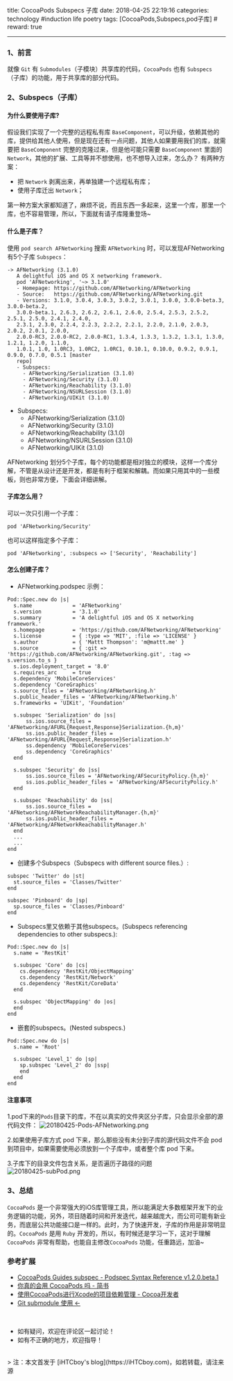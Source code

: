 title: CocoaPods Subspecs 子库
date: 2018-04-25 22:19:16
categories: technology #induction life poetry
tags: [CocoaPods,Subspecs,pod子库]  # <!--more-->
reward: true

---

### 1、前言

就像 `Git` 有 `Submodules`（子模块）共享库的代码，`CocoaPods` 也有 `Subspecs` （子库）的功能，用于共享库的部分代码。

### 2、Subspecs（子库）
#### 为什么要使用子库?
假设我们实现了一个完整的远程私有库 `BaseComponent`，可以升级，依赖其他的库，提供给其他人使用，但是现在还有一点问题，其他人如果要用我们的库，就需要把 `BaseComponent` 完整的克隆过来，但是他可能只需要 `BaseComponent` 里面的` Network`，其他的扩展、工具等并不想使用，也不想导入过来，怎么办？
有两种方案：

<!--more-->

- 把 `Network` 剥离出来，再单独建一个远程私有库；
- 使用子库迁出 `Network`；

第一种方案大家都知道了，麻烦不说，而且东西一多起来，这里一个库，那里一个库，也不容易管理，所以，下面就有请子库隆重登场~


#### 什么是子库？

使用 `pod search AFNetworking` 搜索 `AFNetworking` 时，可以发现AFNetworking有5个子库 `Subspecs`：

```
-> AFNetworking (3.1.0)
   A delightful iOS and OS X networking framework.
   pod 'AFNetworking', '~> 3.1.0'
   - Homepage: https://github.com/AFNetworking/AFNetworking
   - Source:   https://github.com/AFNetworking/AFNetworking.git
   - Versions: 3.1.0, 3.0.4, 3.0.3, 3.0.2, 3.0.1, 3.0.0, 3.0.0-beta.3, 3.0.0-beta.2,
   3.0.0-beta.1, 2.6.3, 2.6.2, 2.6.1, 2.6.0, 2.5.4, 2.5.3, 2.5.2, 2.5.1, 2.5.0, 2.4.1, 2.4.0,
   2.3.1, 2.3.0, 2.2.4, 2.2.3, 2.2.2, 2.2.1, 2.2.0, 2.1.0, 2.0.3, 2.0.2, 2.0.1, 2.0.0,
   2.0.0-RC3, 2.0.0-RC2, 2.0.0-RC1, 1.3.4, 1.3.3, 1.3.2, 1.3.1, 1.3.0, 1.2.1, 1.2.0, 1.1.0,
   1.0.1, 1.0, 1.0RC3, 1.0RC2, 1.0RC1, 0.10.1, 0.10.0, 0.9.2, 0.9.1, 0.9.0, 0.7.0, 0.5.1 [master
   repo]
   - Subspecs:
     - AFNetworking/Serialization (3.1.0)
     - AFNetworking/Security (3.1.0)
     - AFNetworking/Reachability (3.1.0)
     - AFNetworking/NSURLSession (3.1.0)
     - AFNetworking/UIKit (3.1.0)

```

- Subspecs:
     - AFNetworking/Serialization (3.1.0)
     - AFNetworking/Security (3.1.0)
     - AFNetworking/Reachability (3.1.0)
     - AFNetworking/NSURLSession (3.1.0)
     - AFNetworking/UIKit (3.1.0)

AFNetworking 划分5个子库，每个的功能都是相对独立的模块，这样一个库分解，不管是从设计还是开发，都是有利于框架和解耦。而如果只用其中的一些模板，则也非常方便，下面会详细讲解。


#### 子库怎么用？

可以一次只引用一个子库：

```
pod 'AFNetworking/Security'  
```

也可以这样指定多个子库：

```
pod 'AFNetworking', :subspecs => ['Security', 'Reachability']
```

#### 怎么创建子库？

- AFNetworking.podspec 示例：

```
Pod::Spec.new do |s|
  s.name             = 'AFNetworking'
  s.version          = '3.1.0'
  s.summary          = 'A delightful iOS and OS X networking framework.'
  s.homepage         = 'https://github.com/AFNetworking/AFNetworking'
  s.license          = { :type => 'MIT', :file => 'LICENSE' }
  s.author           = { 'Mattt Thompson': 'm@mattt.me' }
  s.source           = { :git => 'https://github.com/AFNetworking/AFNetworking.git', :tag => s.version.to_s }
  s.ios.deployment_target = '8.0'
  s.requires_arc     = true
  s.dependency 'MobileCoreServices'
  s.dependency 'CoreGraphics'
  s.source_files = 'AFNetworking/AFNetworking.h'
  s.public_header_files = 'AFNetworking/AFNetworking.h'
  s.frameworks = 'UIKit', 'Foundation'

  s.subspec 'Serialization' do |ss|
	  ss.ios.source_files = 'AFNetworking/AFURL{Request,Response}Serialization.{h,m}'
	  ss.ios.public_header_files = 'AFNetworking/AFURL{Request,Response}Serialization.h'
	  ss.dependency 'MobileCoreServices'
	  ss.dependency 'CoreGraphics'
  end

  s.subspec 'Security' do |ss|
	  ss.ios.source_files = 'AFNetworking/AFSecurityPolicy.{h,m}'
	  ss.ios.public_header_files = 'AFNetworking/AFSecurityPolicy.h'
  end

  s.subspec 'Reachability' do |ss|
	  ss.ios.source_files = 'AFNetworking/AFNetworkReachabilityManager.{h,m}'
	  ss.ios.public_header_files = 'AFNetworking/AFNetworkReachabilityManager.h'
  end
  ...
  ...
end
```
- 创建多个Subspecs（Subspecs with different source files.）:

```
subspec 'Twitter' do |st|
  st.source_files = 'Classes/Twitter'
end

subspec 'Pinboard' do |sp|
  sp.source_files = 'Classes/Pinboard'
end
```

- Subspecs里又依赖于其他subspecs。(Subspecs referencing dependencies to other subspecs.):

```
Pod::Spec.new do |s|
  s.name = 'RestKit'

  s.subspec 'Core' do |cs|
    cs.dependency 'RestKit/ObjectMapping'
    cs.dependency 'RestKit/Network'
    cs.dependency 'RestKit/CoreData'
  end

  s.subspec 'ObjectMapping' do |os|
  end
end
```

- 嵌套的subspecs。(Nested subspecs.)

```
Pod::Spec.new do |s|
  s.name = 'Root'

  s.subspec 'Level_1' do |sp|
    sp.subspec 'Level_2' do |ssp|
    end
  end
end
```

#### 注意事项

1.pod下来的`Pods`目录下的库，不在以真实的文件夹区分子库，只会显示全部的源代码文件：
    ![20180425-Pods-AFNetworking.png](https://github.com/iHTCboy/iGallery/raw/master/BlogImages/2018/04/20180425-Pods-AFNetworking.png)

2.如果使用子库方式 pod 下来，那么那些没有未分到子库的源代码文件不会 pod 到项目中，如果需要使用必须放到一个子库中，或者整个库 pod 下来。

3.子库下的目录文件包含关系，是否遍历子路径的问题
![20180425-subPod.png](https://github.com/iHTCboy/iGallery/raw/master/BlogImages/2018/04/20180425-subPod.png)

### 3、总结

`CocoaPods` 是一个非常强大的iOS库管理工具，所以能满足大多数框架开发下的业务逻辑的功能，另外，项目随着时间和开发迭代，越来越庞大，而公司可能有新业务，而底层公共功能接口是一样的。此时，为了快速开发，子库的作用是非常明显的。`CocoaPods`  是用 `Ruby` 开发的，所以，有时候还是学习一下，这对于理解 `CocoaPods`  非常有帮助，也能自主修改`CocoaPods` 功能，任重路远，加油~



### 参考扩展
- [CocoaPods Guides subspec - Podspec Syntax Reference <span>v1.2.0.beta.1</span>](https://guides.cocoapods.org/syntax/podspec.html#subspec)
- [你真的会用 CocoaPods 吗 - 简书](https://www.jianshu.com/p/5d871ae4d7c6)
- [使用CocoaPods进行Xcode的项目依赖管理 - Cocoa开发者](http://www.iliunian.cn/14332613205128.html)
- [Git submodule 使用 ←](http://ntop001.github.io/2014/05/29/Git-Submodule/)

<br>

- 如有疑问，欢迎在评论区一起讨论！
- 如有不正确的地方，欢迎指导！

<br>
> 注：本文首发于 [iHTCboy's blog](https://iHTCboy.com)，如若转载，请注来源
